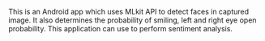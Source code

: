 This is an Android app which uses MLkit API to detect faces in captured image. It also determines the probability of smiling, left and right eye open probability. This application can use to perform sentiment analysis.
